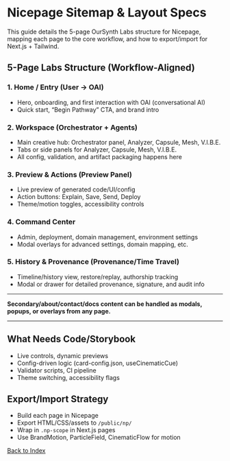 # Nicepage Sitemap & Layout Specs

This guide details the 5-page OurSynth Labs structure for Nicepage, mapping each page to the core workflow, and how to export/import for Next.js + Tailwind.


## 5-Page Labs Structure (Workflow-Aligned)

### 1. Home / Entry (User → OAI)
- Hero, onboarding, and first interaction with OAI (conversational AI)
- Quick start, “Begin Pathway” CTA, and brand intro

### 2. Workspace (Orchestrator + Agents)
- Main creative hub: Orchestrator panel, Analyzer, Capsule, Mesh, V.I.B.E.
- Tabs or side panels for Analyzer, Capsule, Mesh, V.I.B.E.
- All config, validation, and artifact packaging happens here

### 3. Preview & Actions (Preview Panel)
- Live preview of generated code/UI/config
- Action buttons: Explain, Save, Send, Deploy
- Theme/motion toggles, accessibility controls

### 4. Command Center
- Admin, deployment, domain management, environment settings
- Modal overlays for advanced settings, domain mapping, etc.

### 5. History & Provenance (Provenance/Time Travel)
- Timeline/history view, restore/replay, authorship tracking
- Modal or drawer for detailed provenance, signature, and audit info

---

**Secondary/about/contact/docs content can be handled as modals, popups, or overlays from any page.**

---

## What Needs Code/Storybook
- Live controls, dynamic previews
- Config-driven logic (card-config.json, useCinematicCue)
- Validator scripts, CI pipeline
- Theme switching, accessibility flags

## Export/Import Strategy
- Build each page in Nicepage
- Export HTML/CSS/assets to `/public/np/`
- Wrap in `.np-scope` in Next.js pages
- Use BrandMotion, ParticleField, CinematicFlow for motion

[Back to Index](./index.md)
